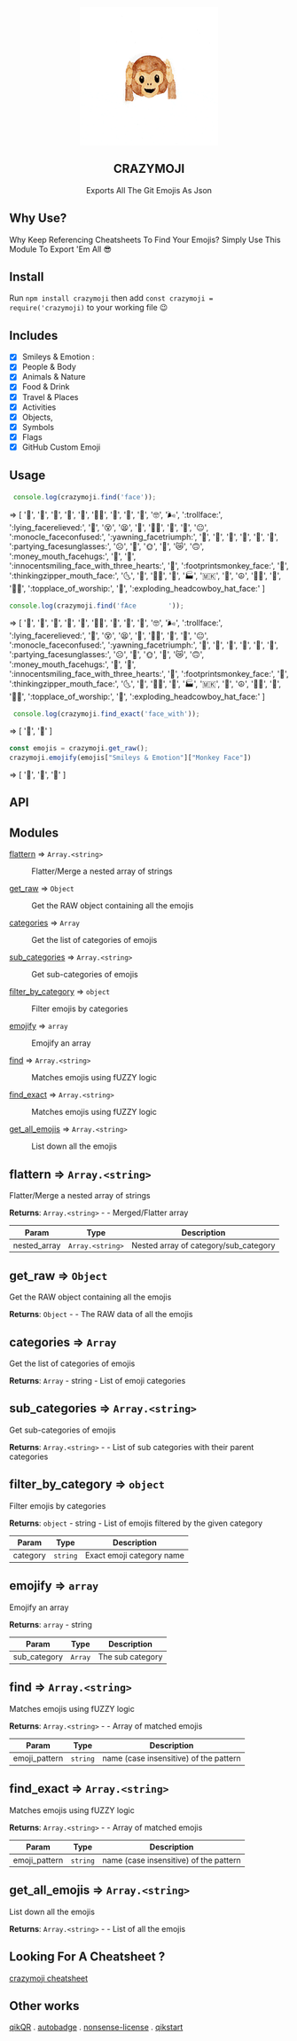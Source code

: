 <div align="center">
<p align="center"><img src="./logo.gif" align="center" /></p>
<p align="center"><h2 align="center">CRAZYMOJI</h2></p>
<p align="center"> Exports All The Git Emojis As Json
</div>


## Why Use?
Why Keep Referencing Cheatsheets To Find Your Emojis? Simply Use This Module To Export 'Em All :sunglasses:

## Install
Run `npm install crazymoji` then add `const crazymoji = require('crazymoji)` to your working file :wink:

## Includes
- [x]  Smileys & Emotion :
- [x]  People & Body
- [x]  Animals & Nature
- [x]  Food & Drink
- [x]  Travel & Places
- [x]  Activities
- [x]  Objects,
- [x]  Symbols
- [x]  Flags
- [x]  GitHub Custom Emoji

## Usage
```js
 console.log(crazymoji.find('face'));
```
=> [
  ':face_with_thermometer:',
  ':face_with_head_bandage:',
  ':facepunch:',
  ':facepalm:',
  ':hot_face:',
  ':man_facepalming:',
  ':fox_face:',
  ':zany_face:',
  ':cold_face:',
  ':nerd_face:',
  ':wind_face:',
  ':trollface:',
  ':lying_facerelieved:',
  ':woozy_face:',
  ':dizzy_face:',
  ':tired_face:',
  ':clown_face:',
  ':woman_facepalming:',
  ':panda_face:',
  ':dragon_face:',
  ':neutral_face:',
  ':monocle_faceconfused:',
  ':yawning_facetriumph:',
  ':cursing_face:',
  ':pouting_face:',
  ':shushing_face:',
  ':drooling_face:',
  ':vomiting_face:',
  ':sneezing_face:',
  ':partying_facesunglasses:',
  ':frowning_face:',
  ':pleading_face:',
  ':sun_with_face:',
  ':nauseated_face:',
  ':crying_cat_face:',
  ':upside_down_face:',
  ':money_mouth_facehugs:',
  ':new_moon_with_face:',
  ':full_moon_with_face:',
  ':innocentsmiling_face_with_three_hearts:',
  ':slightly_smiling_face:',
  ':footprintsmonkey_face:',
  ':slightly_frowning_face:',
  ':thinkingzipper_mouth_face:',
  ':last_quarter_moon_with_face:',
  ':first_quarter_moon_with_face:',
  ':factory_worker:',
  ':racehorse:',
  ':factory:',
  ':macedonia:',
  ':space_invader:',
  ':peace_symbol:',
  ':office_worker:',
  ':office:',
  ':man_factory_worker:',
  ':topplace_of_worship:',
  ':page_facing_up:',
  ':exploding_headcowboy_hat_face:'
]


```js 
console.log(crazymoji.find('fAce        '));

```
=> 
[
  ':face_with_thermometer:',
  ':face_with_head_bandage:',
  ':facepunch:',
  ':facepalm:',
  ':hot_face:',
  ':man_facepalming:',
  ':fox_face:',
  ':zany_face:',
  ':cold_face:',
  ':nerd_face:',
  ':wind_face:',
  ':trollface:',
  ':lying_facerelieved:',
  ':woozy_face:',
  ':dizzy_face:',
  ':tired_face:',
  ':clown_face:',
  ':woman_facepalming:',
  ':panda_face:',
  ':dragon_face:',
  ':neutral_face:',
  ':monocle_faceconfused:',
  ':yawning_facetriumph:',
  ':cursing_face:',
  ':pouting_face:',
  ':shushing_face:',
  ':drooling_face:',
  ':vomiting_face:',
  ':sneezing_face:',
  ':partying_facesunglasses:',
  ':frowning_face:',
  ':pleading_face:',
  ':sun_with_face:',
  ':nauseated_face:',
  ':crying_cat_face:',
  ':upside_down_face:',
  ':money_mouth_facehugs:',
  ':new_moon_with_face:',
  ':full_moon_with_face:',
  ':innocentsmiling_face_with_three_hearts:',
  ':slightly_smiling_face:',
  ':footprintsmonkey_face:',
  ':slightly_frowning_face:',
  ':thinkingzipper_mouth_face:',
  ':last_quarter_moon_with_face:',
  ':first_quarter_moon_with_face:',
  ':factory_worker:',
  ':racehorse:',
  ':factory:',
  ':macedonia:',
  ':space_invader:',
  ':peace_symbol:',
  ':office_worker:',
  ':office:',
  ':man_factory_worker:',
  ':topplace_of_worship:',
  ':page_facing_up:',
  ':exploding_headcowboy_hat_face:'
]

```js
 console.log(crazymoji.find_exact('face_with'));
```
=> [ ':face_with_thermometer:', ':face_with_head_bandage:' ]


```js 
const emojis = crazymoji.get_raw();
crazymoji.emojify(emojis["Smileys & Emotion"]["Monkey Face"])
```
=> [ ':see_no_evil:', ':hear_no_evil:', ':speak_no_evil:' ]


## API
## Modules

<dl>
<dt><a href="#module_flattern">flattern</a> ⇒ <code>Array.&lt;string&gt;</code></dt>
<dd><p>Flatter/Merge a nested array of strings</p>
</dd>
<dt><a href="#module_get_raw">get_raw</a> ⇒ <code>Object</code></dt>
<dd><p>Get the RAW object containing all the emojis</p>
</dd>
<dt><a href="#module_categories">categories</a> ⇒ <code>Array</code></dt>
<dd><p>Get the list of categories of emojis</p>
</dd>
<dt><a href="#module_sub_categories">sub_categories</a> ⇒ <code>Array.&lt;string&gt;</code></dt>
<dd><p>Get sub-categories of emojis</p>
</dd>
<dt><a href="#module_filter_by_category">filter_by_category</a> ⇒ <code>object</code></dt>
<dd><p>Filter emojis by categories</p>
</dd>
<dt><a href="#module_emojify">emojify</a> ⇒ <code>array</code></dt>
<dd><p>Emojify an array</p>
</dd>
<dt><a href="#module_find">find</a> ⇒ <code>Array.&lt;string&gt;</code></dt>
<dd><p>Matches emojis using fUZZY logic</p>
</dd>
<dt><a href="#module_find_exact">find_exact</a> ⇒ <code>Array.&lt;string&gt;</code></dt>
<dd><p>Matches emojis using fUZZY logic</p>
</dd>
<dt><a href="#module_get_all_emojis">get_all_emojis</a> ⇒ <code>Array.&lt;string&gt;</code></dt>
<dd><p>List down all the emojis</p>
</dd>
</dl>

<a name="module_flattern"></a>

## flattern ⇒ <code>Array.&lt;string&gt;</code>
Flatter/Merge a nested array of strings

**Returns**: <code>Array.&lt;string&gt;</code> - - Merged/Flatter array  

| Param | Type | Description |
| --- | --- | --- |
| nested_array | <code>Array.&lt;string&gt;</code> | Nested array of category/sub_category |

<a name="module_get_raw"></a>

## get\_raw ⇒ <code>Object</code>
Get the RAW object containing all the emojis

**Returns**: <code>Object</code> - - The RAW data of all the emojis  
<a name="module_categories"></a>

## categories ⇒ <code>Array</code>
Get the list of categories of emojis

**Returns**: <code>Array</code> - string - List of emoji categories  
<a name="module_sub_categories"></a>

## sub\_categories ⇒ <code>Array.&lt;string&gt;</code>
Get sub-categories of emojis

**Returns**: <code>Array.&lt;string&gt;</code> - - List of sub categories with their parent categories  
<a name="module_filter_by_category"></a>

## filter\_by\_category ⇒ <code>object</code>
Filter emojis by categories

**Returns**: <code>object</code> - string - List of emojis filtered by the given category  

| Param | Type | Description |
| --- | --- | --- |
| category | <code>string</code> | Exact emoji category name |

<a name="module_emojify"></a>

## emojify ⇒ <code>array</code>
Emojify an array

**Returns**: <code>array</code> - string  

| Param | Type | Description |
| --- | --- | --- |
| sub_category | <code>Array</code> | The sub category |

<a name="module_find"></a>

## find ⇒ <code>Array.&lt;string&gt;</code>
Matches emojis using fUZZY logic

**Returns**: <code>Array.&lt;string&gt;</code> - - Array of matched emojis  

| Param | Type | Description |
| --- | --- | --- |
| emoji_pattern | <code>string</code> | name (case insensitive) of the pattern |

<a name="module_find_exact"></a>

## find\_exact ⇒ <code>Array.&lt;string&gt;</code>
Matches emojis using fUZZY logic

**Returns**: <code>Array.&lt;string&gt;</code> - - Array of matched emojis  

| Param | Type | Description |
| --- | --- | --- |
| emoji_pattern | <code>string</code> | name (case insensitive) of the pattern |

<a name="module_get_all_emojis"></a>

## get\_all\_emojis ⇒ <code>Array.&lt;string&gt;</code>
List down all the emojis

**Returns**: <code>Array.&lt;string&gt;</code> - - List of all the emojis  


## Looking For A Cheatsheet ?
[crazymoji cheatsheet](./cheatsheet.md)

## Other works
[qikQR](https://girhub.com/deep5050/qikQR) . [autobadge](https://girhub.com/deep5050/autobadge) . [nonsense-license](https://girhub.com/deep5050/nonsense) . [qikstart](https://girhub.com/deep5050/qikstart)